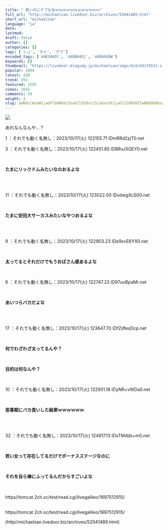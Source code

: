 ```yaml
---
title: " 若いのにデブな女ｗｗｗｗｗｗｗｗｗｗｗｗ"
full_url: "http://michaelsan.livedoor.biz/archives/52041489.html"
short_url: "michaelsan"
language: "ja"
date: 
lastmod: 
draft: false
author: []
categories: []
tags: ['シュ', 'チャ', 'デブ']
encoded_tags: ['44K344Ol', '44OB44Oj', '44OH44OW']
keywords: []
thumbnail: "https://livedoor.blogimg.jp/michaelsan/imgs/d/d/dd1f6531-s.jpg"
popular: 1094
latest: 420
trend: 593
featured: 1595
views: 1642
comments: 59
weight: 4
slug: aHR0cC8vbWljaGFlbHNhbi5saXZlZG9vci5iaXovYXJjaGl2ZXMvNTIwNDE0ODkuaHRtbA==
---
```


![](https://livedoor.blogimg.jp/michaelsan/imgs/d/d/dd1f6531-s.jpg)

<div><p>あれなんなんや…？</p><p>1 ：それでも動く名無し：2023/10/17(火) 122155.71 IDmRRd2zjT0.net</p><p>3 ：それでも動く名無し：2023/10/17(火) 122451.85 IDBRvJXGEY0.net</p><br><b><p>たまにリックドムみたいなのおるよな</p><br></b><br><p>11 ：それでも動く名無し：2023/10/17(火) 123022.00 IDvdwgXcS00.net</p><br><b><p>たまに安田大サーカスみたいなやつおるよな</p><br></b><br><p>9 ：それでも動く名無し：2023/10/17(火) 122903.23 IDe9svE6YX0.net</p><br><b><p>太ってるとそれだけでもうおばさん感あるよな</p></b><br><p>6 ：それでも動く名無し：2023/10/17(火) 122747.23 ID97uvBpaMr.net</p><br><b><p>あいつらバカだよな</p><br></b><br><p>17 ：それでも動く名無し：2023/10/17(火) 123647.70 IDfZdfesDcp.net</p><br><p><b><p>何でわざわざ太ってるんや？</p></b></p><p><b><p><br></p></b></p><b><p>目的は何なんや？</p></b><br><p>10 ：それでも動く名無し：2023/10/17(火) 122901.18 IDyNR+vWDa0.net</p><br><b><p>思春期にバカ食いした結果ｗｗｗｗｗｗ</p><br></b><br><p>32 ：それでも動く名無し：2023/10/17(火) 124917.13 IDxTMdds+m0.net</p><br><p><p><b>若い女って存在してるだけでボーナスステージなのに</b></p></p><p><p><b><br></b></p></p><b><p>それを自ら棒にふってるんだからすごいよな</p><br></b><br>https//tomcat.2ch.sc/test/read.cgi/livegalileo/1697512915/<br><br clear='all'> <p id='a6850dc6aefc0d5bbff2bea180d92d89'> </p> <p id='a6850dc6aefc0d5bbff2bea180d92d89'> </p> <p class='alistcloud-container-6795'></p> <p>https//tomcat.2ch.sc/test/read.cgi/livegalileo/1697512915/</p></div>

(http//michaelsan.livedoor.biz/archives/52041489.html)
